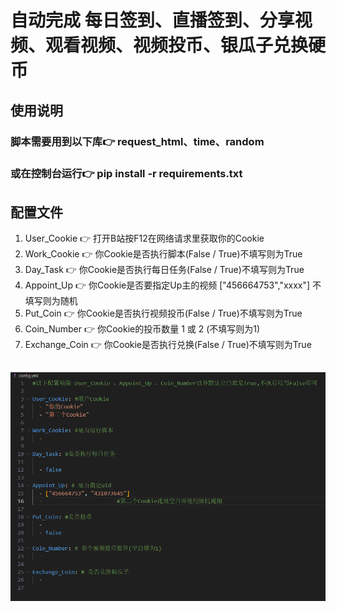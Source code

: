 # 自动完成 每日签到、直播签到、分享视频、观看视频、视频投币、银瓜子兑换硬币

## 使用说明

### 脚本需要用到以下库👉 request_html、time、random

### 或在控制台运行👉 **pip install -r requirements.txt**

## 配置文件
1. User_Cookie 👉 打开B站按F12在网络请求里获取你的Cookie
2. Work_Cookie 👉 你Cookie是否执行脚本(False / True)不填写则为True
3. Day_Task 👉 你Cookie是否执行每日任务(False / True)不填写则为True
4. Appoint_Up 👉 你Cookie是否要指定Up主的视频 ["456664753","xxxx"] 不填写则为随机
5. Put_Coin 👉 你Cookie是否执行视频投币(False / True)不填写则为True
6. Coin_Number 👉 你Cookie的投币数量 1 或 2 (不填写则为1)
7. Exchange_Coin 👉 你Cookie是否执行兑换(False / True)不填写则为True
## 
![avatar](./pg/1.jpg)



